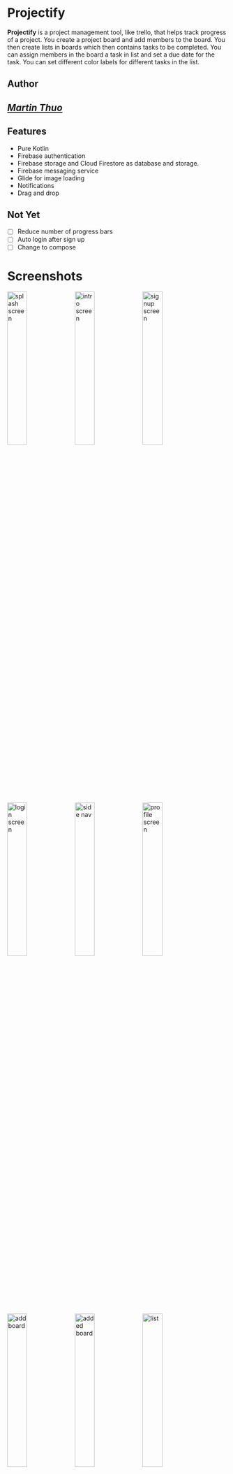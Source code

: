 # Projectify

**Projectify** is a project management tool, like trello, that helps track progress of a project.
You create a project board and add members to the board. You then create lists in boards which then contains tasks to be completed.
You can assign members in the board a task in list and set a due date for the task. You can set different color labels for different tasks in the list.

## Author
## *[Martin Thuo](https://twitter.com/mertoenjosh)*

## Features
- Pure Kotlin
- Firebase authentication
- Firebase storage and Cloud Firestore as database and storage.
- Firebase messaging service
- Glide for image loading
- Notifications
- Drag and drop

## Not Yet
- [ ] Reduce number of progress bars
- [ ] Auto login after sign up
- [ ] Change to compose

# Screenshots
<img src="https://user-images.githubusercontent.com/60392385/185985522-af68e975-f8f0-45bd-abc7-5dd604b706d7.jpg" alt="splash screen" width=30% height=30%> <img src="https://user-images.githubusercontent.com/60392385/185985898-4995f453-1e9b-43e7-ad13-82276af43726.jpg" alt="intro screen" width=30% height=30%> <img src="https://user-images.githubusercontent.com/60392385/185986030-9be67e8d-f23f-4ec2-8f34-56367a367f89.jpg" alt="signup screen" width=30% height=30%>
<img src="https://user-images.githubusercontent.com/60392385/185986297-21b415f0-8bef-4033-bbc3-eba2b642bf79.jpg" alt="login screen" width=30% height=30%>  <img src="https://user-images.githubusercontent.com/60392385/185986341-bf19a583-dcdf-42b4-b13c-7ba506be67bc.jpg" alt="side nav" width=30% height=30%>  <img src="https://user-images.githubusercontent.com/60392385/185986362-978523c2-d3f5-4618-be6a-ed0538e21c9f.jpg" alt="profile screen" width=30% height=30%>
<img src="https://user-images.githubusercontent.com/60392385/185986385-d3b30963-e9ba-496d-8a87-b85627daa741.jpg" alt="add board" width=30% height=30%> <img src="https://user-images.githubusercontent.com/60392385/185986400-237458f5-4ab2-4462-937a-681f16c0b016.jpg" alt="added board" width=30% height=30%> <img src="https://user-images.githubusercontent.com/60392385/185986421-585b49c9-60f6-4ba4-8ee0-5fef8208450b.jpg" alt="list" width=30% height=30%>
<img src="https://user-images.githubusercontent.com/60392385/185986444-0b93ec9b-8a9d-454e-aff6-6fa6c4179fb5.jpg" alt="tasks" width=30% height=30%> <img src="https://user-images.githubusercontent.com/60392385/185986458-9af8f82d-a1e3-4fe6-a510-fa50892fa4b5.jpg" alt="members" width=30% height=30%>
